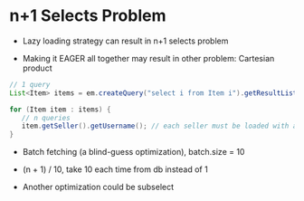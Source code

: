 # n+1 Selects Problem

- Lazy loading strategy can result in n+1 selects problem

- Making it EAGER all together may result in other problem: Cartesian product


```java
// 1 query
List<Item> items = em.createQuery("select i from Item i").getResultList();

for (Item item : items) {
   // n queries
   item.getSeller().getUsername(); // each seller must be loaded with an additional SELECT
}
```

- Batch fetching (a blind-guess optimization), batch.size = 10

- (n + 1) / 10, take 10 each time from db instead of 1

- Another optimization could be subselect
